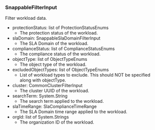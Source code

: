 ### SnappableFilterInput
Filter workload data.

- protectionStatus: list of ProtectionStatusEnums
  - The protection status of the workload.
- slaDomain: SnappableSlaDomainFilterInput
  - The SLA Domain of the workload.
- complianceStatus: list of ComplianceStatusEnums
  - The compliance status of the workload.
- objectType: list of ObjectTypeEnums
  - The object type of the workload.
- excludedObjectTypes: list of ObjectTypeEnums
  - List of workload types to exclude. This should NOT be specified along with objectType.
- cluster: CommonClusterFilterInput
  - The cluster UUID of the workload.
- searchTerm: System.String
  - The search term applied to the workload.
- slaTimeRange: SlaComplianceTimeRange
  - The SLA Domain time range applied to the workload.
- orgId: list of System.Strings
  - The organization ID of the workload.
